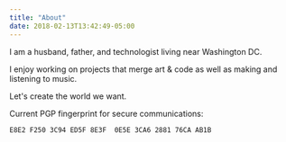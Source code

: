 ```yaml
---
title: "About"
date: 2018-02-13T13:42:49-05:00
---
```


I am a husband, father, and technologist living near Washington DC.

I enjoy working on projects that merge art & code as well as making and listening to music.

Let's create the world we want.

Current PGP fingerprint for secure communications:

`E8E2 F250 3C94 ED5F 8E3F  0E5E 3CA6 2881 76CA AB1B`